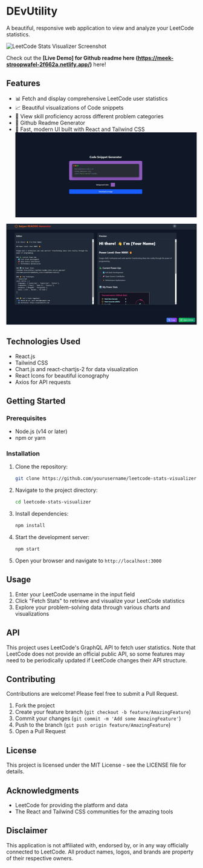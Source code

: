 # DEvUtility

A beautiful, responsive web application to view and analyze your LeetCode statistics.

![LeetCode Stats Visualizer Screenshot](https://i.imgur.com/example.png)

Check out the **[Live Demo] for Github readme here (https://meek-stroopwafel-2f662a.netlify.app/)** here!
## Features

- 📊 Fetch and display comprehensive LeetCode user statistics
- 📈 Beautiful visualizations of Code snippets
- 🎯 View skill proficiency across different problem categories
- 📱 Github Readme Generator
- 🚀 Fast, modern UI built with React and Tailwind CSS
![Code Snippet Generator](public/56b270d8-33d2-43b0-b161-54d8926a97fc.jpg)

![Code Snippet Generator](public/hello.png)


## Technologies Used

- React.js
- Tailwind CSS
- Chart.js and react-chartjs-2 for data visualization
- React Icons for beautiful iconography
- Axios for API requests

## Getting Started

### Prerequisites

- Node.js (v14 or later)
- npm or yarn

### Installation

1. Clone the repository:
   ```bash
   git clone https://github.com/yourusername/leetcode-stats-visualizer.git
   ```

2. Navigate to the project directory:
   ```bash
   cd leetcode-stats-visualizer
   ```

3. Install dependencies:
   ```bash
   npm install
   ```

4. Start the development server:
   ```bash
   npm start
   ```

5. Open your browser and navigate to `http://localhost:3000`

## Usage

1. Enter your LeetCode username in the input field
2. Click "Fetch Stats" to retrieve and visualize your LeetCode statistics
3. Explore your problem-solving data through various charts and visualizations

## API

This project uses LeetCode's GraphQL API to fetch user statistics. Note that LeetCode does not provide an official public API, so some features may need to be periodically updated if LeetCode changes their API structure.

## Contributing

Contributions are welcome! Please feel free to submit a Pull Request.

1. Fork the project
2. Create your feature branch (`git checkout -b feature/AmazingFeature`)
3. Commit your changes (`git commit -m 'Add some AmazingFeature'`)
4. Push to the branch (`git push origin feature/AmazingFeature`)
5. Open a Pull Request

## License

This project is licensed under the MIT License - see the LICENSE file for details.

## Acknowledgments

- LeetCode for providing the platform and data
- The React and Tailwind CSS communities for the amazing tools

## Disclaimer

This application is not affiliated with, endorsed by, or in any way officially connected to LeetCode. All product names, logos, and brands are property of their respective owners.

